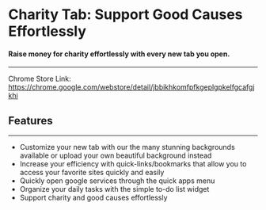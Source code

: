 # Charity Tab: Support Good Causes Effortlessly
#### Raise money for charity effortlessly with every new tab you open.
---
Chrome Store Link: https://chrome.google.com/webstore/detail/jbbikhkomfpfkgeplgpkelfgcafgjkhi

## Features
---
- Customize your new tab with our the many stunning backgrounds available or upload your own beautiful background instead
- Increase your efficiency with quick-links/bookmarks that allow you to access your favorite sites quickly and easily
- Quickly open google services through the quick apps menu
- Organize your daily tasks with the simple to-do list widget
- Support charity and good causes effortlessly
